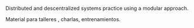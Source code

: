 Distributed and descentralized systems practice using a modular approach.

Material para talleres , charlas,  entrenamientos.

